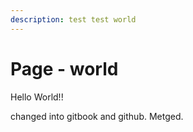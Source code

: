 ```yaml
---
description: test test world
---
```


# Page - world

Hello World!!

changed into gitbook and github. Metged.
